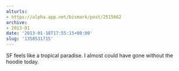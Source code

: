```yaml
---
alturls:
- https://alpha.app.net/bismark/post/2515662
archive:
- 2013-01
date: '2013-01-18T17:55:15+00:00'
slug: '1358531715'
---
```


SF feels like a tropical paradise. I almost could have gone without the hoodie today.
